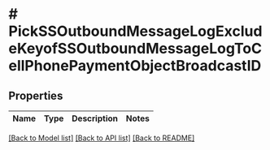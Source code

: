 # # PickSSOutboundMessageLogExcludeKeyofSSOutboundMessageLogToCellPhonePaymentObjectBroadcastID

## Properties

Name | Type | Description | Notes
------------ | ------------- | ------------- | -------------

[[Back to Model list]](../../README.md#models) [[Back to API list]](../../README.md#endpoints) [[Back to README]](../../README.md)

